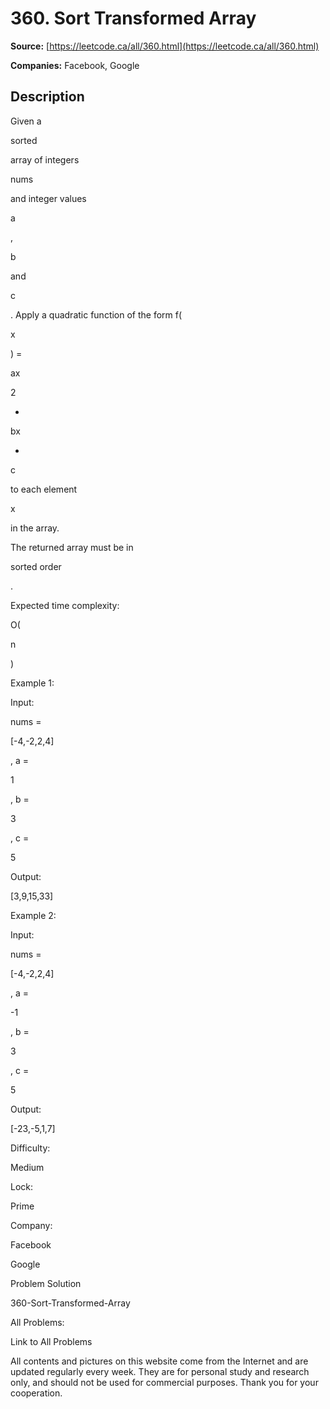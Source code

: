 # 360. Sort Transformed Array

**Source:** [https://leetcode.ca/all/360.html](https://leetcode.ca/all/360.html)

**Companies:** Facebook, Google

## Description

Given a

sorted

array of integers

nums

and integer values

a

,

b

and

c

. Apply a quadratic function of the form f(

x

) =

ax

2

+

bx

+

c

to each element

x

in the array.

The returned array must be in

sorted order

.

Expected time complexity:

O(

n

)

Example 1:

Input:

nums =

[-4,-2,2,4]

, a =

1

, b =

3

, c =

5

Output:

[3,9,15,33]

Example 2:

Input:

nums =

[-4,-2,2,4]

, a =

-1

, b =

3

, c =

5

Output:

[-23,-5,1,7]

Difficulty:

Medium

Lock:

Prime

Company:

Facebook

Google

Problem Solution

360-Sort-Transformed-Array

All Problems:

Link to All Problems

All contents and pictures on this website come from the Internet and are updated regularly every week. They are for personal study and research only, and should not be used for commercial purposes. Thank you for your cooperation.

